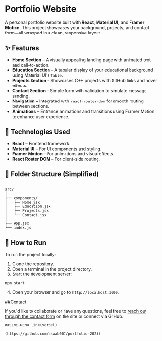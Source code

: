 # Portfolio Website

A personal portfolio website built with **React**, **Material UI**, and **Framer Motion**. This project showcases your background, projects, and contact form—all wrapped in a clean, responsive layout.

## ✨ Features

- **Home Section** – A visually appealing landing page with animated text and call-to-action.
- **Education Section** – A tabular display of your educational background using Material UI's `Table`.
- **Projects Section** – Showcases C++ projects with GitHub links and hover effects.
- **Contact Section** – Simple form with validation to simulate message sending.
- **Navigation** – Integrated with `react-router-dom` for smooth routing between sections.
- **Animations** – Entrance animations and transitions using Framer Motion to enhance user experience.

## 🧱 Technologies Used

- **React** – Frontend framework.
- **Material UI** – For UI components and styling.
- **Framer Motion** – For animations and visual effects.
- **React Router DOM** – For client-side routing.

## 📁 Folder Structure (Simplified)

```

src/
│
├── components/
│   ├── Home.jsx
│   ├── Education.jsx
│   ├── Projects.jsx
│   └── Contact.jsx
│
├── App.jsx
└── index.js

````

## 🚀 How to Run

To run the project locally:

1. Clone the repository.
2. Open a terminal in the project directory.
3. Start the development server:

```bash
npm start
````

4. Open your browser and go to `http://localhost:3000`.

##Contact

If you'd like to collaborate or have any questions, feel free to [reach out through the contact form](#) on the site or connect via GitHub.

```
##LIVE-DEMO link(Vercel)

(https://github.com/aswab007/portfolio-2025)

